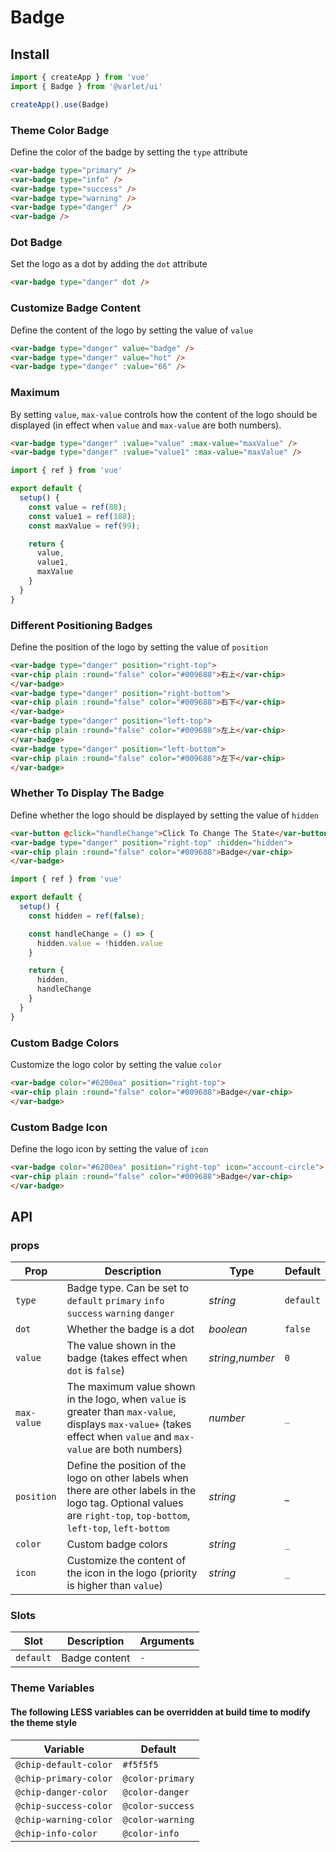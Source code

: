 # Badge
## Install

```js
import { createApp } from 'vue'
import { Badge } from '@varlet/ui'

createApp().use(Badge)
```

### Theme Color Badge

Define the color of the badge by setting the `type` attribute

```html
<var-badge type="primary" />
<var-badge type="info" />
<var-badge type="success" />
<var-badge type="warning" />
<var-badge type="danger" />
<var-badge />
```

### Dot Badge

Set the logo as a dot by adding the `dot` attribute

```html
<var-badge type="danger" dot />
```
### Customize Badge Content

Define the content of the logo by setting the value of `value`

```html
<var-badge type="danger" value="badge" />
<var-badge type="danger" value="hot" />
<var-badge type="danger" :value="66" />
```
### Maximum

By setting `value`, `max-value` controls how the content of the logo should be displayed (in effect when `value` and `max-value` are both numbers).

```html
<var-badge type="danger" :value="value" :max-value="maxValue" />
<var-badge type="danger" :value="value1" :max-value="maxValue" />
```

```js
import { ref } from 'vue'

export default {
  setup() {
    const value = ref(88);
    const value1 = ref(188);
    const maxValue = ref(99);

    return { 
      value, 
      value1,
      maxValue 
    }
  }
}
```
### Different Positioning Badges

Define the position of the logo by setting the value of `position`

```html
<var-badge type="danger" position="right-top">
<var-chip plain :round="false" color="#009688">右上</var-chip>
</var-badge>
<var-badge type="danger" position="right-bottom">
<var-chip plain :round="false" color="#009688">右下</var-chip>
</var-badge>
<var-badge type="danger" position="left-top">
<var-chip plain :round="false" color="#009688">左上</var-chip>
</var-badge>
<var-badge type="danger" position="left-bottom">
<var-chip plain :round="false" color="#009688">左下</var-chip>
</var-badge>
```

### Whether To Display The Badge

Define whether the logo should be displayed by setting the value of `hidden`

```html
<var-button @click="handleChange">Click To Change The State</var-button>
<var-badge type="danger" position="right-top" :hidden="hidden">
<var-chip plain :round="false" color="#009688">Badge</var-chip>
</var-badge>
```

```js
import { ref } from 'vue'

export default {
  setup() {
    const hidden = ref(false);

    const handleChange = () => {
      hidden.value = !hidden.value
    }

    return { 
      hidden, 
      handleChange 
    }
  }
}
```

### Custom Badge Colors

Customize the logo color by setting the value `color`

```html
<var-badge color="#6200ea" position="right-top">
<var-chip plain :round="false" color="#009688">Badge</var-chip>
</var-badge>
```

### Custom Badge Icon

Define the logo icon by setting the value of `icon`

```html
<var-badge color="#6200ea" position="right-top" icon="account-circle">
<var-chip plain :round="false" color="#009688">Badge</var-chip>
</var-badge>
```

## API

### props

| Prop | Description | Type | Default |
| --- | --- | --- | --- |
| `type` | Badge type. Can be set to `default` `primary` `info` `success` `warning` `danger` | _string_ | `default` |
| `dot` | Whether the badge is a dot | _boolean_ | `false`|
| `value` |The value shown in the badge (takes effect when `dot` is `false`) | _string_,_number_| `0`|
| `max-value`|The maximum value shown in the logo, when `value` is greater than `max-value`, displays `max-value+` (takes effect when `value` and `max-value` are both numbers)| _number_| `_`|
| `position` |Define the position of the logo on other labels when there are other labels in the logo tag. Optional values are `right-top`, `top-bottom`, `left-top`, `left-bottom`| _string_ | _ |
| `color` | Custom badge colors | _string_ | `_` |
| `icon` |  Customize the content of the icon in the logo (priority is higher than `value`) | _string_ | `_` |

### Slots

| Slot | Description | Arguments |
| --- | --- | --- |
| `default` |  Badge content | `-` |

### Theme Variables
#### The following LESS variables can be overridden at build time to modify the theme style

| Variable | Default |
| --- | --- |
| `@chip-default-color` | `#f5f5f5` |
| `@chip-primary-color` | `@color-primary`|
| `@chip-danger-color` |  `@color-danger`|
| `@chip-success-color` | `@color-success`|
| `@chip-warning-color` |  `@color-warning`|
| `@chip-info-color` | `@color-info`|